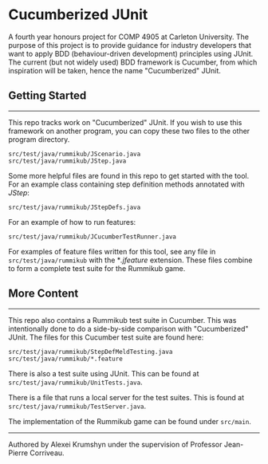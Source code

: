 # Cucumberized JUnit
A fourth year honours project for COMP 4905 at Carleton University. The purpose of this project is to provide guidance for industry developers that want to apply BDD (behaviour-driven development) principles using JUnit. The current (but not widely used) BDD framework is Cucumber, from which inspiration will be taken, hence the name "Cucumberized" JUnit.


## Getting Started
---

This repo tracks work on "Cucumberized" JUnit. If you wish to use this framework on another program, you can copy these two files to the other program directory.
```
src/test/java/rummikub/JScenario.java
src/test/java/rummikub/JStep.java
```

Some more helpful files are found in this repo to get started with the tool. For an example class containing step definition methods annotated with *JStep*:
```
src/test/java/rummikub/JStepDefs.java
```
For an example of how to run features:
```
src/test/java/rummikub/JCucumberTestRunner.java
```
For examples of feature files written for this tool, see any file in ```src/test/java/rummikub``` with the **.jfeature* extension. These files combine to form a complete test suite for the Rummikub game.

## More Content
---
This repo also contains a Rummikub test suite in Cucumber. This was intentionally done to do a side-by-side comparison with "Cucumberized" JUnit. The files for this Cucumber test suite are found here:
```
src/test/java/rummikub/StepDefMeldTesting.java
src/test/java/rummikub/*.feature
```

There is also a test suite using JUnit. This can be found at ```src/test/java/rummikub/UnitTests.java```.

There is a file that runs a local server for the test suites. This is found at ```src/test/java/rummikub/TestServer.java```.

The implementation of the Rummikub game can be found under ```src/main```. 

---
Authored by Alexei Krumshyn under the supervision of Professor Jean-Pierre Corriveau.